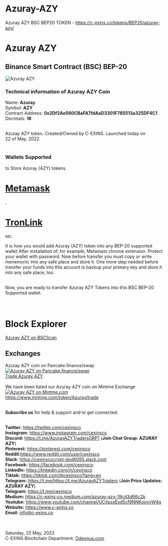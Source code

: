 
# Azuray-AZY
Azuray AZY BSC BEP20 TOKEN - https://c-exins.co/tokens/BEP20/azuray-azy/

<h1>Azuray AZY</h1>
<h2>Binance Smart Contract (BSC) BEP-20</h2>
<img src="https://c-exins.co/lnkimages/Azuray-AZY-logo-200x200.png" alt="Azuray AZY" title="Azuray AZY" /> <br />


<h3>Technical information of Azuray AZY Coin</h3>

Name: <b>Azuray</b> <br />
Symbol: <b>AZY</b> <br />
Contract Address: <b>0x2Df2Ae560CBaFA7fdAaD3301F785513a325DF4C1</b> <br />
Decimals: <b>18</b> <br /> <br />

Azuray AZY token. Created/Owned by C-EXINS. Launched today on <br />
22 of May, 2022. <br />
 <br />

<h3>Wallets Supported</h3> to Store Azuray (AZY) tokens. <br />


<h1><a href="https://microsoftedge.microsoft.com/addons/detail/metamask/ejbalbakoplchlghecdalmeeeajnimhm?hl=en-US" title="Azuray AZY on Metamask">Metamask</a></h1>, <h1><a href="https://trustwallet.com/dl/apk" title="Azuray AZY on TronLink">TronLink</a></h1> etc.


It is how you would add Azuray (AZY) token into any BEP-20 supported wallet 
After installation of, for example, Metamast chrome extension. Protect your wallet with password. Now before transfer
you must copy or write menemonic into any safe place and store it. One more step needed before transfer your funds into
this account is backup your primary key and store it into any safe place, too. <br /> <br />

Now, you are ready to transfer Azuray AZY Tokens into this BSC BEP-20 Supported wallet. <br /> <br /> <br />



<h1>Block Explorer</h1>
<a href="https://bscscan.com/token/0x2Df2Ae560CBaFA7fdAaD3301F785513a325DF4C1" title="Azuray AZY block explorer">Azuray AZY on BSCScan</a>



<h2>Exchanges</h2>
Azuray AZY coin on Pancake.finance/swap <br />
<a href="https://pancakeswap.finance/swap?outputCurrency=0x2Df2Ae560CBaFA7fdAaD3301F785513a325DF4C1" title="Trade Azuray AZY on Pancake.finance/swap">
<img src="https://www.c-exins.co/tokens/ERC20/odematic-odm/images/pancake.finace.png" alt="Azuray AZY on Pancake.finance/swap" title="Azuray AZY on Pancake.finance/swap" /> <br/>
Trade Azuray AZY</a> <br/> <br />
We have been listed our Azuray AZY coin on Mintme Exchange <br/>
<a href="https://www.mintme.com/token/Azuray/invite" title="Azuray AZY on Mintme"><img src="https://www.c-exins.co/tokens/BEP20/azuray-azy/images/mintme-exchange.png" alt="Azuray AZY on Mintme.com" title="Azuray AZY on Mintme.com"/></a> <br/>
<a href="https://www.mintme.com/token/Azuray/invite" title="Trade Azuray AZY">https://www.mintme.com/token/Azuray/trade</a><br/><br/>

<b>Subscribe us</b> for help & support and to get connected:<br/><br/>

<b>Twitter:</b> https://twitter.com/cexinsco <br/>
<b>Instagram:</b> https://www.instagram.com/cexinsco <br/>
<b>Discord:</b> https://t.me/AzurayAZYTradersGRP1 (<b>Join Chat Group: AZURAY AZY</b>) <br/>
<b>Pinterest:</b> https://pinterest.com/cexinsco <br/>
<b>Reddit:</b>https://www.reddit.com/user/cexinsco <br/>
<b>Slack:</b> https://cexinscocrypt-dod6095.slack.com <br/>
<b>Facebook:</b> https://facebook.com/cexinsco <br/>
<b>LinkedIn:</b> https://linkedin.com/in/cexinsco <br/>
<b>Tiktok:</b> https://tiktok.com/@cexinsco?lang=en <br/>
<b>Telegram:</b> https://t.me/https://t.me/AzurayAZYTraders (<b>Join Price Updates: AZURAY AZY</b>) <br/>
<b>Telegram:</b> https://t.me/cexinsco <br/>
<b>Medium:</b> https://c-exins-co.medium.com/azuray-azy-19cd3d66c2b <br/>
<b>Youtube:</b> https://www.youtube.com/channel/UCjtssoExd5cf9NNKooyvW4g <br/>
<b>Website:</b> https://www.c-exins.co <br/>
<b>Email:</b> info@c-exins.co <br/> <br/> <br/>


Saturday, 22 May, 2022 <br/>
C-EXINS Blockchain Department, <a href="http://Odeonus.com" title="Odeonus.com">Odeonus.com</a> <br/>

